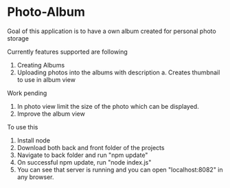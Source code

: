# Photo-Album
Goal of this application is to have a own album created for personal photo storage

Currently features supported are following
1. Creating Albums
2. Uploading photos into the albums with description
    a. Creates thumbnail to use in album view

Work pending
1. In photo view limit the size of the photo which can be displayed.
2. Improve the album view


To use this 
1. Install node
2. Download both back and front folder of the projects
3. Navigate to back folder and run "npm update"
4. On successful npm update, run "node index.js"
5. You can see that server is running and you can open "localhost:8082" in any browser.
